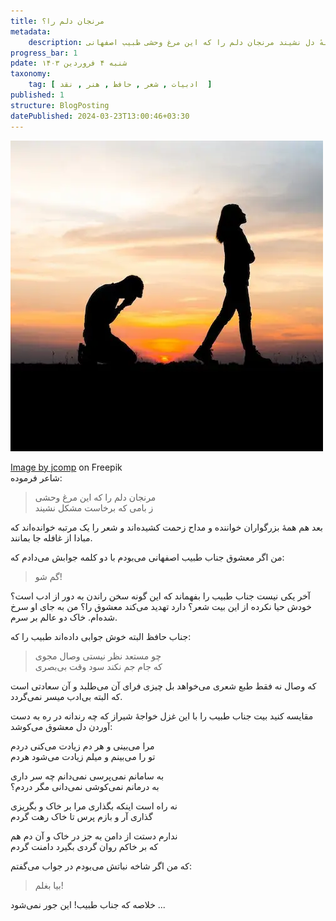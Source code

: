 ```yaml
---
title: مرنجان دلم را؟
metadata: 
    description: در نقد شعر غمش بر نهانخانهٔ دل نشیند مرنجان دلم را که این مرغ وحشی طبیب اصفهانی
progress_bar: 1
pdate: شنبه ۴ فروردین ۱۴۰۳
taxonomy:
    tag: [ ادبیات , شعر , حافظ , هنر , نقد  ]
published: 1
structure: BlogPosting
datePublished: 2024-03-23T13:00:46+03:30
---
```

![ تصویر پسر عاشق و دختری که اعتنایی ندارد ](girl-love-boyfriend-divorce-background_1150-1511.webp?classes=center&loading=lazy)
<div class="align-center">
<a href="https://www.freepik.com/free-photo/girl-love-boyfriend-divorce-background_1129407.htm#fromView=search&page=1&position=48&uuid=e8fa3a38-466c-48c8-acf1-7ffb975ed3af">Image by jcomp</a> on Freepik
</div>
شاعر فرموده:

> مرنجان دلم را که این مرغ وحشی   
> ز بامی که برخاست مشکل نشیند

بعد هم همهٔ بزرگواران خواننده و مداح زحمت کشیده‌اند و شعر را یک مرتبه خوانده‌اند که مبادا از غافله جا بمانند.

من اگر معشوق جناب طبیب اصفهانی می‌بودم با دو کلمه جوابش می‌دادم که:

> گم شو!

آخر یکی نیست جناب طبیب را بفهماند که این گونه سخن راندن به دور از ادب است؟ خودش حیا نکرده از این بیت شعر؟ دارد تهدید می‌کند معشوق را؟ من به جای او سرخ شده‌ام. خاک دو عالم بر سرم.

جناب حافظ البته خوش جوابی داده‌اند طبیب را که:

> چو مستعد نظر نیستی وصال مجوی  
> که جام جم نکند سود وقت بی‌بصری

که وصال نه فقط طبع شعری می‌خواهد بل چیزی فرای آن می‌طلبد و آن  سعادتی است که البته بی‌ادب میسر نمی‌گردد.

مقایسه کنید بیت جناب طبیب را با این غزل خواجهٔ شیراز که چه رندانه در ره به دست آوردن دل معشوق می‌کوشد:

مرا می‌بینی و هر دم زیادت می‌کنی دردم  
تو را می‌بینم و میلم زیادت می‌شود هردم

به سامانم نمی‌پرسی نمی‌دانم چه سر داری  
به درمانم نمی‌کوشی نمی‌دانی مگر دردم؟

نه راه است اینکه بگذاری مرا بر خاک و بگریزی  
گذاری آر و بازم پرس تا خاک رهت گردم

ندارم دستت از دامن به جز در خاک و آن دم هم  
که بر خاکم روان گردی بگیرد دامنت گردم

که من اگر شاخه نباتش می‌بودم در جواب می‌گفتم:

> بیا بغلم!

خلاصه که جناب طبیب! این جور نمی‌شود ...